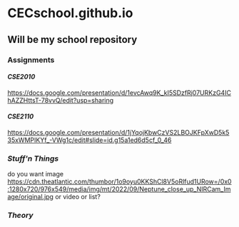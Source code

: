 # CECschool.github.io
## Will be my school repository

### Assignments 

#### *CSE2010*
https://docs.google.com/presentation/d/1evcAwq9K_kI5SDzfRj07URKzG4IChAZZHttsT-78vvQ/edit?usp=sharing

#### *CSE2110*
https://docs.google.com/presentation/d/1jYqojKbwCzVS2LBOJKFpXwD5k535xWMPIKYf_-VWg1c/edit#slide=id.g15a1ed6d5cf_0_46 

### *Stuff'n Things*

do you want image https://cdn.theatlantic.com/thumbor/1o9oyu0KKShCl8V5oRlfud1URow=/0x0:1280x720/976x549/media/img/mt/2022/09/Neptune_close_up_NIRCam_Image/original.jpg
or video
or list?

### *Theory*

